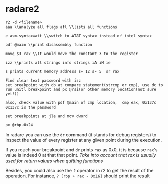 # radare2
```text-plain
r2 -d <filename>
aaa \\analyze all flags afl \\lists all functions

e asm.syntax=att \\switch to AT&T syntax instead of intel syntax

pdf @main \\print disassembly function

movq $3 rax \\It would move the constant 3 to the register

izz \\prints all strings info strings iA iM ie

s prints current memory address s+ 12 s- 5  sr rax

Find clear text password with izz
set breakpoint with db at compare statement(strcmp or cmp), use dc to run unitl breakpoint and px @rsi(or other memory location(not sure yet!))

also, check value with pdf @main of cmp location,  cmp eax, 0x137c  0x137c is the password

set breakpoints at jle and mov dword

px @rbp-0x24
```

In radare you can use the `dr` command (it stands for debug registers) to inspect the value of every register at any given point during the execution.

If you reach your breakpoint and `dr` prints `rax` as 0x0, it is because `rax`'s value is indeed 0 at that that point. _Take into account that rax is usually used for return values when quitting functions_

Besides, you could also use the `?` operator in r2 to get the result of the operation. For instance, `? [rbp + rax - 0x16]` should print the result